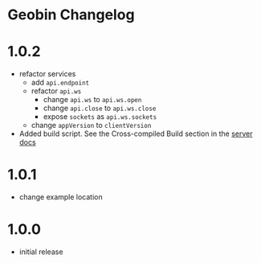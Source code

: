 # Geobin Changelog

# 1.0.2
* refactor services
  * add `api.endpoint`
  * refactor `api.ws`
    * change `api.ws` to `api.ws.open`
    * change `api.close` to `api.ws.close`
    * expose `sockets` as `api.ws.sockets`
  * change `appVersion` to `clientVersion`
* Added build script. See the Cross-compiled Build section in the [server docs](static/doc/server.md)

# 1.0.1
* change example location

# 1.0.0
* initial release
